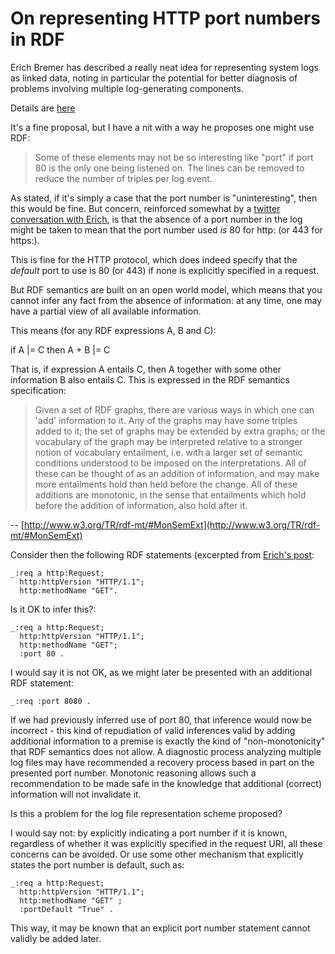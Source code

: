 # On representing HTTP port numbers in RDF

Erich Bremer has described a really neat idea for representing system logs as linked data, noting in particular the potential for better diagnosis of problems involving multiple log-generating components.

Details are [here](http://www.ebremer.com/paladin/pipelogger/2013-04-08)

It's a fine proposal, but I have a nit with a way he proposes one might use RDF:

> Some of these elements may not be so interesting like "port" if port 80 is the only one being listened on.  The lines can be removed to reduce the number of triples per log event.

As stated, if it's simply a case that the port number is "uninteresting", then this would be fine.  But concern, reinforced somewhat by a [twitter conversation with Erich](https://twitter.com/erichbremer/status/339427207799771137), is that the absence of a port number in the log might be taken to mean that the port number used _is_ 80 for http: (or 443 for https:).

This is fine for the HTTP protocol, which does indeed specify that the _default_ port to use is 80 (or 443) if none is explicitly specified in a request.

But RDF semantics are built on an open world model, which means that you cannot infer any fact from the absence of information: at any time, one may have a partial view of all available information.

This means (for any RDF expressions A, B and C):

   if  A |= C  then  A + B |= C

That is, if expression A entails C, then A together with some other information B also entails C.  This is expressed in the RDF semantics specification:

> Given a set of RDF graphs, there are various ways in which one can 'add' information to it. Any of the graphs may have some triples added to it; the set of graphs may be extended by extra graphs; or the vocabulary of the graph may be interpreted relative to a stronger notion of vocabulary entailment, i.e. with a larger set of semantic conditions understood to be imposed on the interpretations. All of these can be thought of as an addition of information, and may make more entailments hold than held before the change. All of these additions are monotonic, in the sense that entailments which hold before the addition of information, also hold after it.

-- [http://www.w3.org/TR/rdf-mt/#MonSemExt](http://www.w3.org/TR/rdf-mt/#MonSemExt)

Consider then the following RDF statements (excerpted from [Erich's post](http://www.ebremer.com/paladin/pipelogger/2013-04-08]):

    _:req a http:Request;
      http:httpVersion "HTTP/1.1";
      http:methodName "GET".

Is it OK to infer this?:

    _:req a http:Request;
      http:httpVersion "HTTP/1.1";
      http:methodName "GET";
      :port 80 .

I would say it is not OK, as we might later be presented with an additional RDF statement:

    _:req :port 8080 .

If we had previously inferred use of port 80, that inference would now be incorrect - this kind of repudiation of valid inferences valid by adding additional information to a premise is exactly the kind of "non-monotonicity" that RDF semantics does not allow.  A diagnostic process analyzing multiple log files may have recommended a recovery process based in part on the presented port number.  Monotonic reasoning allows such a recommendation to be made safe in the knowledge that additional (correct) information will not invalidate it.

Is this a problem for the log file representation scheme proposed?

I would say not: by explicitly indicating a port number if it is known, regardless of whether it was explicitly specified in the request URI, all these concerns can be avoided.  Or use some other mechanism that explicitly states the port number is default, such as:

    _:req a http:Request;
      http:httpVersion "HTTP/1.1";
      http:methodName "GET" ;
      :portDefault "True" .

This way, it may be known that an explicit port number statement cannot validly be added later.

